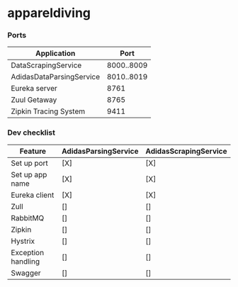 # appareldiving

### Ports

| Application  | Port | 
| ------------- | ------------- | 
| DataScrapingService  | 8000..8009  |
| AdidasDataParsingService  | 8010..8019  |
| Eureka server  | 8761  |
| Zuul Getaway  | 8765  |
| Zipkin Tracing System  | 9411  |



### Dev checklist

| Feature  | AdidasParsingService | AdidasScrapingService |
| ------------- | ------------- | ------------- |
| Set up port  | [X]  | [X] |
| Set up app name  | [X]  | [X] |
| Eureka client  | [X]  | [X] |
| Zull | []  | [] |
| RabbitMQ  | [] | [] |
| Zipkin  | []  | [] |
| Hystrix  | []  | [] |
| Exception handling  | [] | [] |
| Swagger  | []  | [] |

